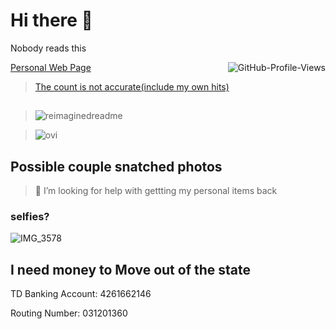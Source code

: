 # Hi there 👋

Nobody reads this
<!---
Looing for somone to help me move foward in my live but you have to watch for yourself first. THIS IS WHY IT WAS ALL BS. There was no other way and no one cared enough for me. RIGHT it was all my fault. If it was all mine I am moving on. Goodbye yall
--->

<!---
[comment]: <> ( did i setup this profile visit counter wrong =====================================><img src="https://komarev.com/ghpvc/?username=randommysticalperson&style=flat-square&color=blue" alt="GitHub-Profile-Views" align="right"/> 

[comment] <> (was this not intended? [image](https://github.com/ewdlop/ewdlop/assets/25368970/e39fa466-d00e-4b40-8c0b-53196abf1912) ) 
--->

<!---
Tried to offset the total dud to testing...
<img src="https://komarev.com/ghpvc/?username=ewdlop&style=flat-square&color=blue&label=page+hit&base=-41" alt="GitHub-Profile-Views" align="right"/> 
--->
<!---
https://github.com/antonkomarev/github-profile-views-counter?tab=readme-ov-file#why-does-the-counter-increase-every-time-the-page-is-reloaded
resetted with https://github.com/antonkomarev/github-profile-views-counter?tab=readme-ov-file#why-does-the-counter-increase-every-time-the-page-is-reloaded
<img src="https://komarev.com/ghpvc/?username=ewdlop&style=flat-square&color=blue&label=page+hit" alt="GitHub-Profile-Views" align="right"/> 
--->

<img src="https://komarev.com/ghpvc/?username=randommysticalperson&style=flat-square&color=blue&label=funny+page+hit+totally&base=137872024" alt="GitHub-Profile-Views" align="right"/>

[Personal Web Page](https://ewdlop.github.io/personal-web-page/)

<!---it is not free --->
> [The count is not accurate(include my own hits)](https://github.com/antonkomarev/github-profile-views-counter?tab=readme-ov-file#why-does-the-counter-increase-every-time-the-page-is-reloaded)

## 
<!---these might be not free --->
> <img src="https://myreadme.vercel.app/api/embed/ewdlop?panels=userstatistics,toprepositories,toplanguages,commitgraph" alt="reimaginedreadme" />

> <img src="https://github-readme-stats.vercel.app/api/top-langs?username=ewdlop&show_icons=true&locale=en&layout=compact&theme=chartreuse-dark" alt="ovi" />

## Possible couple snatched photos
> 🤔 I’m looking for help with gettting my personal items back

### selfies?
![IMG_3578](https://github.com/ewdlop/ewdlop/assets/25368970/2afe2cbb-a6e6-4b30-bc20-6dbcd8007072)

## I need money to Move out of the state

TD Banking Account: 4261662146

Routing Number: 031201360
